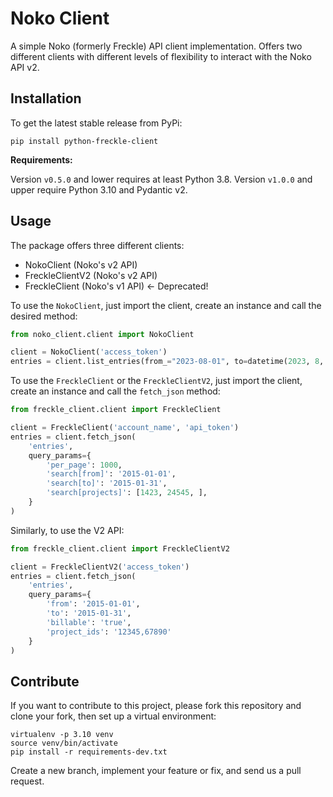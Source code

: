 # Noko Client

A simple Noko (formerly Freckle) API client implementation. Offers two different clients with different levels of flexibility
to interact with the Noko API v2.

<!-- HIDE_INTRO -->
## Installation

To get the latest stable release from PyPi:

```shell
pip install python-freckle-client
```

**Requirements:**

Version `v0.5.0` and lower requires at least Python 3.8. Version `v1.0.0` and upper require Python 3.10 and Pydantic v2.

## Usage

The package offers three different clients:

- NokoClient (Noko's v2 API)
- FreckleClientV2 (Noko's v2 API)
- FreckleClient (Noko's v1 API) <- Deprecated!

To use the `NokoClient`, just import the client, create an instance and call the desired method:

```python
from noko_client.client import NokoClient

client = NokoClient('access_token')
entries = client.list_entries(from_="2023-08-01", to=datetime(2023, 8, 15))
```

To use the `FreckleClient` or the `FreckleClientV2`, just import the client, create an instance and call the `fetch_json` method: 

```python
from freckle_client.client import FreckleClient

client = FreckleClient('account_name', 'api_token')
entries = client.fetch_json(
    'entries',
    query_params={
        'per_page': 1000,
        'search[from]': '2015-01-01',
        'search[to]': '2015-01-31',
        'search[projects]': [1423, 24545, ],
    }
)
```

Similarly, to use the V2 API:

```python
from freckle_client.client import FreckleClientV2

client = FreckleClientV2('access_token')
entries = client.fetch_json(
    'entries',
    query_params={
        'from': '2015-01-01',
        'to': '2015-01-31',
        'billable': 'true',
        'project_ids': '12345,67890'
    }
)
```


## Contribute

If you want to contribute to this project, please fork this repository and clone your fork, then set up a virtual environment:

```shell
virtualenv -p 3.10 venv
source venv/bin/activate
pip install -r requirements-dev.txt
```

Create a new branch, implement your feature or fix, and send us a pull request.
